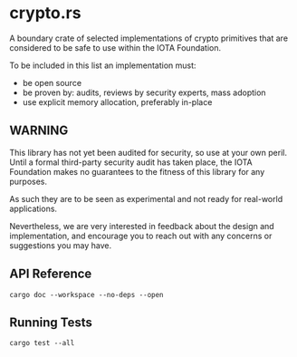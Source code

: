 # crypto.rs

A boundary crate of selected implementations of crypto primitives that are
considered to be safe to use within the IOTA Foundation.

To be included in this list an implementation must:
* be open source
* be proven by: audits, reviews by security experts, mass adoption
* use explicit memory allocation, preferably in-place

## WARNING
This library has not yet been audited for security, so use at your own peril.
Until a formal third-party security audit has taken place, the IOTA Foundation
makes no guarantees to the fitness of this library for any purposes.

As such they are to be seen as experimental and not ready for real-world applications.

Nevertheless, we are very interested in feedback about the design and implementation,
and encourage you to reach out with any concerns or suggestions you may have.

## API Reference
```
cargo doc --workspace --no-deps --open
```

## Running Tests
```
cargo test --all
```
